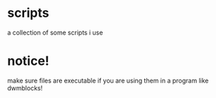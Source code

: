 # scripts
a collection of some scripts i use

# notice!
make sure files are executable if you are using them in a program like dwmblocks!
